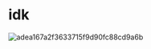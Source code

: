 # idk

![adea167a2f3633715f9d90fc88cd9a6b](https://github.com/user-attachments/assets/cd7477eb-32e8-4f35-ad28-b4b06f575c15)
